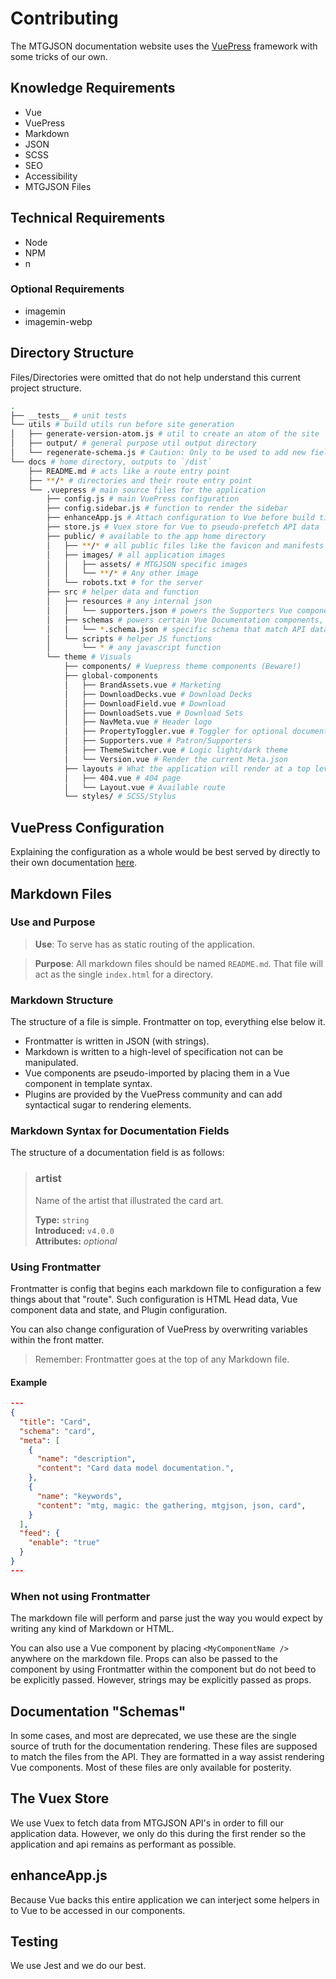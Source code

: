 # Contributing
The MTGJSON documentation website uses the [VuePress](https://v1.vuepress.vuejs.org/) framework with some tricks of our own.

## Knowledge Requirements
- Vue
- VuePress
- Markdown
- JSON
- SCSS
- SEO
- Accessibility
- MTGJSON Files

## Technical Requirements
- Node
- NPM
- n

### Optional Requirements
- imagemin
- imagemin-webp

## Directory Structure
Files/Directories were omitted that do not help understand this current project structure.

```sh
.
├── __tests__ # unit tests
└── utils # build utils run before site generation
│   ├── generate-version-atom.js # util to create an atom of the site
│   ├── output/ # general purpose util output directory
│   └── regenerate-schema.js # Caution: Only to be used to add new fields via configuration
└── docs # home directory, outputs to `/dist`
    ├── README.md # acts like a route entry point
    ├── **/* # directories and their route entry point
    └── .vuepress # main source files for the application
        ├── config.js # main VuePress configuration
        ├── config.sidebar.js # function to render the sidebar
        ├── enhanceApp.js # Attach configuration to Vue before build time
        ├── store.js # Vuex store for Vue to pseudo-prefetch API data
        ├── public/ # available to the app home directory
        │   ├── **/* # all public files like the favicon and manifests
        │   ├── images/ # all application images
        │   │   ├── assets/ # MTGJSON specific images
        │   │   └── **/* # Any other image
        │   └── robots.txt # for the server
        ├── src # helper data and function
        │   ├── resources # any internal json
        │   │   └── supporters.json # powers the Supporters Vue component
        │   ├── schemas # powers certain Vue Documentation components, most of this is deprecated but saved for posterity
        │   │   └── *.schema.json # specific schema that match API data
        │   └── scripts # helper JS functions
        │       └── * # any javascript function
        └── theme # Visuals
            ├── components/ # Vuepress theme components (Beware!)
            ├── global-components
            │   ├── BrandAssets.vue # Marketing
            │   ├── DownloadDecks.vue # Download Decks
            │   ├── DownloadField.vue # Download
            │   ├── DownloadSets.vue # Download Sets
            │   ├── NavMeta.vue # Header logo
            │   ├── PropertyToggler.vue # Toggler for optional documentation properties
            │   ├── Supporters.vue # Patron/Supporters
            │   ├── ThemeSwitcher.vue # Logic light/dark theme
            │   └── Version.vue # Render the current Meta.json
            ├── layouts # What the application will render at a top level
            │   ├── 404.vue # 404 page
            │   └── Layout.vue # Available route
            └── styles/ # SCSS/Stylus
```

## VuePress Configuration

Explaining the configuration as a whole would be best served by directly to their own documentation [here](https://v1.vuepress.vuejs.org/config/).

## Markdown Files

### Use and Purpose
> **Use**: To serve has as static routing of the application.

> **Purpose**: All markdown files should be named `README.md`. That file will act as the single `index.html` for a directory.

### Markdown Structure
The structure of a file is simple. Frontmatter on top, everything else below it.
  - Frontmatter is written in JSON (with strings).
  - Markdown is written to a high-level of specification not can be manipulated.
  - Vue components are pseudo-imported by placing them in a Vue component in template syntax.
  - Plugins are provided by the VuePress community and can add syntactical sugar to rendering elements.

### Markdown Syntax for Documentation Fields
The structure of a documentation field is as follows:
> ### artist
> Name of the artist that illustrated the card art.  
>
> **Type:** `string`  
> **Introduced:** `v4.0.0`  
> **Attributes:** <i>optional</i>  

### Using Frontmatter
Frontmatter is config that begins each markdown file to configuration a few things about that "route". Such configuration is HTML Head data, Vue component data and state, and Plugin configuration.

You can also change configuration of VuePress by overwriting variables within the front matter.

> Remember: Frontmatter goes at the top of any Markdown file.

#### Example
```json
---
{
  "title": "Card",
  "schema": "card",
  "meta": [
    {
      "name": "description",
      "content": "Card data model documentation.",
    },
    {
      "name": "keywords",
      "content": "mtg, magic: the gathering, mtgjson, json, card",
    }
  ],
  "feed": {
    "enable": "true"
  }
}
---
```

### When not using Frontmatter
The markdown file will perform and parse just the way you would expect by writing any kind of Markdown or HTML.

You can also use a Vue component by placing `<MyComponentName />` anywhere on the markdown file. Props can also be passed to the component by using Frontmatter within the component but do not beed to be explicitly passed. However, strings may be explicitly passed as props.

## Documentation "Schemas"
In some cases, and most are deprecated, we use these are the single source of truth for the documentation rendering. These files are supposed to match the files from the API. They are formatted in a way assist rendering Vue components. Most of these files are only available for posterity.

## The Vuex Store
We use Vuex to fetch data from MTGJSON API's in order to fill our application data. However, we only do this during the first render so the application and api remains as performant as possible.

## enhanceApp.js
Because Vue backs this entire application we can interject some helpers in to Vue to be accessed in our components.

## Testing
We use Jest and we do our best.

